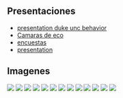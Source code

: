
## Presentaciones

- [presentation duke unc behavior](/presentation_dukeunc.html)
- [Camaras de eco](/echo-chambers.html)
- [encuestas](/analisis-encuestas.html)
- [presentation](/lab---3.html)

## Imagenes
![](ima/summit_polling.jpg)
![](ima/chief.png)
![](ima/data_ghost.jpeg)
![](ima/light_analytics.jpeg)
![](ima/opinion_pulse.jpeg)
![](ima/snexus.jpeg)
![](ima/insight_metrics.png)
![](ima/bot.jepg)
![](ima/fernsby.jpeg)
![](ima/veritas.jpeg)
![](ima/valen.jpeg)
![](ima/econ_prof.jpg)
![](ima/bot.jpeg)
